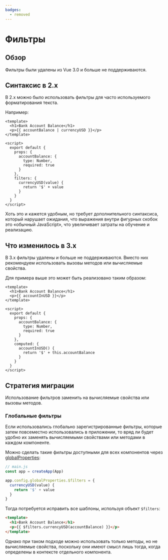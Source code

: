 ```yaml
---
badges:
  - removed
---
```


# Фильтры <MigrationBadges :badges="$frontmatter.badges" />

## Обзор

Фильтры были удалены из Vue 3.0 и больше не поддерживаются.

## Синтаксис в 2.x

В 2.x можно было использовать фильтры для часто используемого форматирования текста.

Например:

```vue
<template>
  <h1>Bank Account Balance</h1>
  <p>{{ accountBalance | currencyUSD }}</p>
</template>

<script>
  export default {
    props: {
      accountBalance: {
        type: Number,
        required: true
      }
    },
    filters: {
      currencyUSD(value) {
        return '$' + value
      }
    }
  }
</script>
```

Хоть это и кажется удобным, но требует дополнительного синтаксиса, который нарушает ожидания, что выражения внутри фигурных скобок это «обычный JavaScript», что увеличивает затраты на обучение и реализацию.

## Что изменилось в 3.x

В 3.x фильтры удалены и больше не поддерживаются. Вместо них рекомендуем использовать вызовы методов или вычисляемые свойства.

Для примера выше это может быть реализовано таким образом:

```vue
<template>
  <h1>Bank Account Balance</h1>
  <p>{{ accountInUSD }}</p>
</template>

<script>
  export default {
    props: {
      accountBalance: {
        type: Number,
        required: true
      }
    },
    computed: {
      accountInUSD() {
        return '$' + this.accountBalance
      }
    }
  }
</script>
```

## Стратегия миграции

Использование фильтров заменить на вычисляемые свойства или вызовы методов.

### Глобальные фильтры

Если использовались глобально зарегистрированные фильтры, которые затем повсеместно использовались в приложении, то вряд ли будет удобно их заменять вычисляемыми свойствами или методами в каждом компоненте.

Можно сделать такие фильтры доступными для всех компонентов через [globalProperties](../../api/application-config.md#globalproperties):

```js
// main.js
const app = createApp(App)

app.config.globalProperties.$filters = {
  currencyUSD(value) {
    return '$' + value
  }
}
```

Тогда потребуется исправить все шаблоны, используя объект `$filters`:

```html
<template>
  <h1>Bank Account Balance</h1>
  <p>{{ $filters.currencyUSD(accountBalance) }}</p>
</template>
```

Однако при таком подходе можно использовать только методы, но не вычисляемые свойства, поскольку они имеют смысл лишь тогда, когда определены в контексте отдельного компонента.
